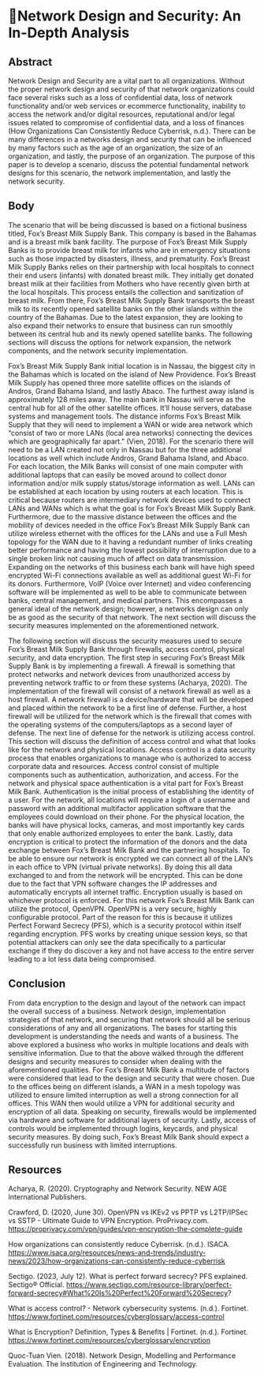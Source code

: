 <h1> 🛜Network Design and Security: An In-Depth Analysis</h1>



<h2>Abstract</h2>
Network Design and Security are a vital part to all organizations. Without the proper network design and security of that network organizations could face several risks such as a loss of confidential data, loss of network functionality and/or web services or ecommerce functionality, inability to access the network and/or digital resources, reputational and/or legal issues related to compromise of confidential data, and a loss of finances (How Organizations Can Consistently Reduce Cyberrisk, n.d.). There can be many differences in a networks design and security that can be influenced by many factors such as the age of an organization, the size of an organization, and lastly, the purpose of an organization. The purpose of this paper is to develop a scenario, discuss the potential fundamental network designs for this scenario, the network implementation, and lastly the network security. 
<br />

<h2>Body</h2>
  The scenario that will be being discussed is based on a fictional business titled, Fox’s Breast Milk Supply Bank. This company is based in the Bahamas and is a breast milk bank facility. The purpose of Fox’s Breast Milk Supply Banks is to provide breast milk for infants who are in emergency situations such as those impacted by disasters, illness, and prematurity. Fox’s Breast Milk Supply Banks relies on their partnership with local hospitals to connect their end users (infants) with donated breast milk. They initially get donated breast milk at their facilities from Mothers who have recently given birth at the local hospitals. This process entails the collection and sanitization of breast milk. From there, Fox’s Breast Milk Supply Bank transports the breast milk to its recently opened satellite banks on the other islands within the country of the Bahamas. Due to the latest expansion, they are looking to also expand their networks to ensure that business can run smoothly between its central hub and its newly opened satellite banks. The following sections will discuss the options for network expansion, the network components, and the network security implementation. 

  Fox’s Breast Milk Supply Bank initial location is in Nassau, the biggest city in the Bahamas which is located on the island of New Providence. Fox’s Breast Milk Supply has opened three more satellite offices on the islands of Andros, Grand Bahama Island, and lastly Abaco. The furthest away island is approximately 128 miles away. The main bank in Nassau will serve as the central hub for all of the other satellite offices. It’ll house servers, database systems and management tools.  The distance informs Fox’s Breast Milk Supply that they will need to implement a WAN or wide area network which “consist of two or more LANs (local area networks) connecting the devices which are geographically far apart.” (Vien, 2018). For the scenario there will need to be a LAN created not only in Nassau but for the three additional locations as well which include Andros, Grand Bahama Island, and Abaco. For each location, the Milk Banks will consist of one main computer with additional laptops that can easily be moved around to collect donor information and/or milk supply status/storage information as well. LANs can be established at each location by using routers at each location. This is critical because routers are intermediary network devices used to connect LANs and WANs which is what the goal is for Fox’s Breast Milk Supply Bank. Furthermore, due to the massive distance between the offices and the mobility of devices needed in the office Fox’s Breast Milk Supply Bank can utilize wireless ethernet with the offices for the LANs and use a Full Mesh topology for the WAN due to it having a redundant number of links creating better performance and having the lowest possibility of interruption due to a single broken link not causing much of affect on data transmission. Expanding on the networks of this business each bank will have high speed encrypted Wi-Fi connections available as well as additional guest Wi-Fi for its donors. Furthermore, VoIP (Voice over Internet) and video conferencing software will be implemented as well to be able to communicate between banks, central management, and medical partners. This encompasses a general ideal of the network design; however, a networks design can only be as good as the security of that network. The next section will discuss the security measures implemented on the aforementioned network. 

  The following section will discuss the security measures used to secure Fox’s Breast Milk Supply Bank through firewalls, access control, physical security, and data encryption. The first step in securing Fox’s Breast Milk Supply Bank is by implementing a firewall. A firewall is something that protect networks and network devices from unauthorized access by preventing network traffic to or from these systems (Acharya, 2020). The implementation of the firewall will consist of a network firewall as well as a host firewall. A network firewall is a device/hardware that will be developed and placed within the network to be a first line of defense. Further, a host firewall will be utilized for the network which is the firewall that comes with the operating systems of the computers/laptops as a second layer of defense. 
The next line of defense for the network is utilizing access control. This section will discuss the definition of access control and what that looks like for the network and physical locations. Access control is a data security process that enables organizations to manage who is authorized to access corporate data and resources. Access control consist of multiple components such as authentication, authorization, and access. For the network and physical space authentication is a vital part for Fox’s Breast Milk Bank. Authentication is the initial process of establishing the identity of a user. For the network, all locations will require a login of a username and password with an additional multifactor application software that the employees could download on their phone. For the physical location, the banks will have physical locks, cameras, and most importantly key cards that only enable authorized employees to enter the bank. 
Lastly, data encryption is critical to protect the information of the donors and the data exchange between Fox’s Breast Milk Bank and the partnering hospitals. To be able to ensure our network is encrypted we can connect all of the LAN’s in each office to VPN (virtual private networks). By doing this all data exchanged to and from the network will be encrypted. This can be done due to the fact that VPN software changes the IP addresses and automatically encrypts all internet traffic. Encryption usually is based on whichever protocol is enforced. For this network Fox’s Breast Milk Bank can utilize the protocol, OpenVPN. OpenVPN is a very secure, highly configurable protocol. Part of the reason for this is because it utilizes Perfect Forward Secrecy (PFS), which is a security protocol within itself regarding encryption. PFS works by creating unique session keys, so that potential attackers can only see the data specifically to a particular exchange if they do discover a key and not have access to the entire server leading to a lot less data being compromised. 
<br />
<h2>Conclusion</h2>
  From data encryption to the design and layout of the network can impact the overall success of a business. Network design, implementation strategies of that network, and securing that network should all be serious considerations of any and all organizations. The bases for starting this development is understanding the needs and wants of a business. The above explored a business who works in multiple locations and deals with sensitive information. Due to that the above walked through the different designs and security measures to consider when dealing with the aforementioned qualities. For Fox’s Breast Milk Bank a multitude of factors were considered that lead to the design and security that were chosen. Due to the offices being on different islands, a WAN in a mesh topology was utilized to ensure limited interruption as well a strong connection for all offices. This WAN then would utilize a VPN for additional security and encryption of all data. Speaking on security, firewalls would be implemented via hardware and software for additional layers of security. Lastly, access of controls would be implemented through logins, keycards, and physical security measures. By doing such, Fox’s Breast Milk Bank should expect a successfully run business with limited interruptions.  
<br />
<h2>Resources</h2>
Acharya, R. (2020). Cryptography and Network Security. NEW AGE International Publishers.

Crawford, D. (2020, June 30). OpenVPN vs IKEv2 vs PPTP vs L2TP/IPSec vs SSTP - Ultimate Guide to VPN Encryption. ProPrivacy.com. https://proprivacy.com/vpn/guides/vpn-encryption-the-complete-guide

How organizations can consistently reduce Cyberrisk. (n.d.). ISACA. https://www.isaca.org/resources/news-and-trends/industry-news/2023/how-organizations-can-consistently-reduce-cyberrisk

Sectigo. (2023, July 12). What is perfect forward secrecy? PFS explained. Sectigo® Official. https://www.sectigo.com/resource-library/perfect-forward-secrecy#What%20Is%20Perfect%20Forward%20Secrecy?

What is access control? - Network cybersecurity systems. (n.d.). Fortinet. https://www.fortinet.com/resources/cyberglossary/access-control

What is Encryption? Definition, Types & Benefits | Fortinet. (n.d.). Fortinet. https://www.fortinet.com/resources/cyberglossary/encryption

Quoc-Tuan Vien. (2018). Network Design, Modelling and Performance Evaluation. The Institution of Engineering and Technology.
 
<br />

